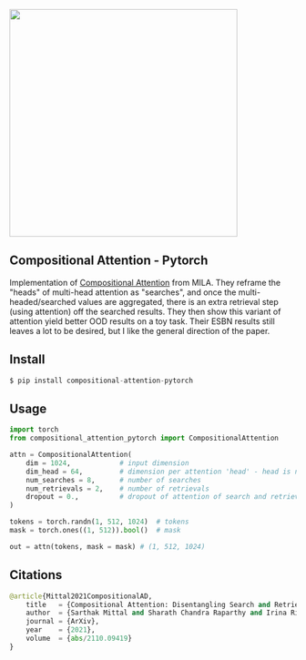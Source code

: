 <img src="./compositional-attention.png" width="400px"></img>

## Compositional Attention - Pytorch

Implementation of <a href="https://arxiv.org/abs/2110.09419">Compositional Attention</a> from MILA. They reframe the "heads" of multi-head attention as "searches", and once the multi-headed/searched values are aggregated, there is an extra retrieval step (using attention) off the searched results. They then show this variant of attention yield better OOD results on a toy task. Their ESBN results still leaves a lot to be desired, but I like the general direction of the paper.

## Install

```py
$ pip install compositional-attention-pytorch
```

## Usage

```py
import torch
from compositional_attention_pytorch import CompositionalAttention

attn = CompositionalAttention(
    dim = 1024,            # input dimension
    dim_head = 64,         # dimension per attention 'head' - head is now either search or retrieval
    num_searches = 8,      # number of searches
    num_retrievals = 2,    # number of retrievals
    dropout = 0.,          # dropout of attention of search and retrieval
)

tokens = torch.randn(1, 512, 1024)  # tokens
mask = torch.ones((1, 512)).bool()  # mask

out = attn(tokens, mask = mask) # (1, 512, 1024)
```

## Citations

```py
@article{Mittal2021CompositionalAD,
    title   = {Compositional Attention: Disentangling Search and Retrieval},
    author  = {Sarthak Mittal and Sharath Chandra Raparthy and Irina Rish and Yoshua Bengio and Guillaume Lajoie},
    journal = {ArXiv},
    year    = {2021},
    volume  = {abs/2110.09419}
}
```
